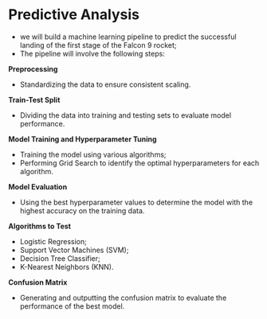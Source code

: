 # Predictive Analysis

 - we will build a machine learning pipeline to predict the successful landing of the first stage of the Falcon 9 rocket;
 - The pipeline will involve the following steps:

**Preprocessing**

 - Standardizing the data to ensure consistent scaling.

**Train-Test Split**

 - Dividing the data into training and testing sets to evaluate model performance.

**Model Training and Hyperparameter Tuning**

 - Training the model using various algorithms;
 - Performing Grid Search to identify the optimal hyperparameters for each algorithm.

**Model Evaluation**

 - Using the best hyperparameter values to determine the model with the highest accuracy on the training data.

**Algorithms to Test**

 - Logistic Regression;
 - Support Vector Machines (SVM);
 - Decision Tree Classifier;
 - K-Nearest Neighbors (KNN).

**Confusion Matrix**

 - Generating and outputting the confusion matrix to evaluate the performance of the best model.